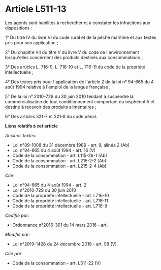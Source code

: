 # Article L511-13

Les agents sont habilités à rechercher et à constater les infractions aux dispositions :

1° Du titre IV du livre VI du code rural et de la pêche maritime et aux textes pris pour son application ;

2° Du chapitre VII du titre V du livre V du code de l'environnement lorsqu'elles concernent des produits destinés aux
consommateurs ;

3° Des articles L. 716-9, L. 716-10 et L. 716-11 du code de la propriété intellectuelle ;

4° Des textes pris pour l'application de l'article 2 de la loi n° 94-665 du 4 août 1994 relative à l'emploi de la langue
française ;

5° De la loi n° 2010-729 du 30 juin 2010 tendant à suspendre la commercialisation de tout conditionnement comportant du
bisphénol A et destiné à recevoir des produits alimentaires ;

6° Des articles 321-7 et 321-8 du code pénal.

**Liens relatifs à cet article**

_Anciens textes_:

  - Loi n°89-1008 du 31 décembre 1989 - art. 9, alinéa 2 (Ab)
  - Loi n°94-665 du 4 août 1994 - art. 16 (V)
  - Code de la consommation - art. L115-26-1 (Ab)
  - Code de la consommation - art. L215-2-2 (Ab)
  - Code de la consommation - art. L215-2-4 (Ab)

_Cite_:

  - Loi n°94-665 du 4 août 1994 - art. 2
  - Loi n°2010-729 du 30 juin 2010
  - Code de la propriété intellectuelle - art. L716-10
  - Code de la propriété intellectuelle - art. L716-11
  - Code de la propriété intellectuelle - art. L716-9

_Codifié par_:

  - Ordonnance n°2016-301 du 14 mars 2016 - art.

_Modifié par_:

  - Loi n°2019-1428 du 24 décembre 2019 - art. 98 (V)

_Cité par_:

  - Code de la consommation - art. L511-22 (V)
